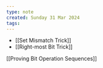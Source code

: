 ```yaml
---
type: note
created: Sunday 31 Mar 2024
tags: 
---
```

- [[Set Mismatch Trick]]
- [[Right-most Bit Trick]]

[[Proving Bit Operation Sequences]]